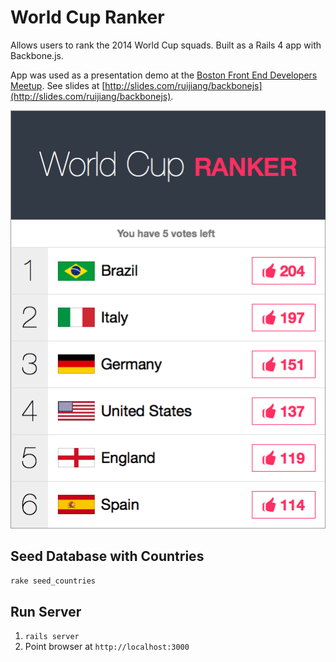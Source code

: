 # World Cup Ranker

Allows users to rank the 2014 World Cup squads. Built as a Rails 4 app with Backbone.js.

App was used as a presentation demo at the [Boston Front End Developers Meetup](http://www.meetup.com/Boston-Frontend-Developers/events/187089302/). See
slides at [http://slides.com/ruijiang/backbonejs](http://slides.com/ruijiang/backbonejs).

![World Cup Ranker](https://raw.githubusercontent.com/jookyboi/world-cup-ranker/master/sketches/sketch.png)

## Seed Database with Countries

`rake seed_countries`

## Run Server

1. `rails server`
2. Point browser at `http://localhost:3000`
